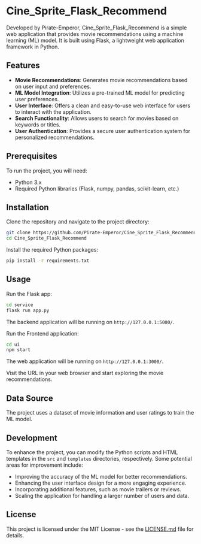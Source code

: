 # Cine_Sprite_Flask_Recommend

Developed by Pirate-Emperor, Cine_Sprite_Flask_Recommend is a simple web application that provides movie recommendations using a machine learning (ML) model. It is built using Flask, a lightweight web application framework in Python.

## Features

- **Movie Recommendations**: Generates movie recommendations based on user input and preferences.
- **ML Model Integration**: Utilizes a pre-trained ML model for predicting user preferences.
- **User Interface**: Offers a clean and easy-to-use web interface for users to interact with the application.
- **Search Functionality**: Allows users to search for movies based on keywords or titles.
- **User Authentication**: Provides a secure user authentication system for personalized recommendations.

## Prerequisites

To run the project, you will need:

- Python 3.x
- Required Python libraries (Flask, numpy, pandas, scikit-learn, etc.)

## Installation

Clone the repository and navigate to the project directory:

```bash
git clone https://github.com/Pirate-Emperor/Cine_Sprite_Flask_Recommend.git
cd Cine_Sprite_Flask_Recommend
```

Install the required Python packages:

```bash
pip install -r requirements.txt
```

## Usage

Run the Flask app:

```bash
cd service
flask run app.py
```

The backend application will be running on `http://127.0.0.1:5000/`.

Run the Frontend application:

```bash
cd ui
npm start
```

The web application will be running on `http://127.0.0.1:3000/`.

Visit the URL in your web browser and start exploring the movie recommendations.

## Data Source

The project uses a dataset of movie information and user ratings to train the ML model.

## Development

To enhance the project, you can modify the Python scripts and HTML templates in the `src` and `templates` directories, respectively. Some potential areas for improvement include:

- Improving the accuracy of the ML model for better recommendations.
- Enhancing the user interface design for a more engaging experience.
- Incorporating additional features, such as movie trailers or reviews.
- Scaling the application for handling a larger number of users and data.

## License

This project is licensed under the MIT License - see the [LICENSE.md](LICENSE.md) file for details.

